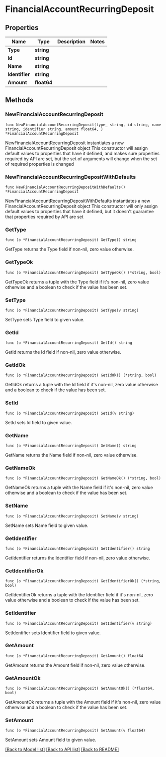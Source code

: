 # FinancialAccountRecurringDeposit

## Properties

Name | Type | Description | Notes
------------ | ------------- | ------------- | -------------
**Type** | **string** |  | 
**Id** | **string** |  | 
**Name** | **string** |  | 
**Identifier** | **string** |  | 
**Amount** | **float64** |  | 

## Methods

### NewFinancialAccountRecurringDeposit

`func NewFinancialAccountRecurringDeposit(type_ string, id string, name string, identifier string, amount float64, ) *FinancialAccountRecurringDeposit`

NewFinancialAccountRecurringDeposit instantiates a new FinancialAccountRecurringDeposit object
This constructor will assign default values to properties that have it defined,
and makes sure properties required by API are set, but the set of arguments
will change when the set of required properties is changed

### NewFinancialAccountRecurringDepositWithDefaults

`func NewFinancialAccountRecurringDepositWithDefaults() *FinancialAccountRecurringDeposit`

NewFinancialAccountRecurringDepositWithDefaults instantiates a new FinancialAccountRecurringDeposit object
This constructor will only assign default values to properties that have it defined,
but it doesn't guarantee that properties required by API are set

### GetType

`func (o *FinancialAccountRecurringDeposit) GetType() string`

GetType returns the Type field if non-nil, zero value otherwise.

### GetTypeOk

`func (o *FinancialAccountRecurringDeposit) GetTypeOk() (*string, bool)`

GetTypeOk returns a tuple with the Type field if it's non-nil, zero value otherwise
and a boolean to check if the value has been set.

### SetType

`func (o *FinancialAccountRecurringDeposit) SetType(v string)`

SetType sets Type field to given value.


### GetId

`func (o *FinancialAccountRecurringDeposit) GetId() string`

GetId returns the Id field if non-nil, zero value otherwise.

### GetIdOk

`func (o *FinancialAccountRecurringDeposit) GetIdOk() (*string, bool)`

GetIdOk returns a tuple with the Id field if it's non-nil, zero value otherwise
and a boolean to check if the value has been set.

### SetId

`func (o *FinancialAccountRecurringDeposit) SetId(v string)`

SetId sets Id field to given value.


### GetName

`func (o *FinancialAccountRecurringDeposit) GetName() string`

GetName returns the Name field if non-nil, zero value otherwise.

### GetNameOk

`func (o *FinancialAccountRecurringDeposit) GetNameOk() (*string, bool)`

GetNameOk returns a tuple with the Name field if it's non-nil, zero value otherwise
and a boolean to check if the value has been set.

### SetName

`func (o *FinancialAccountRecurringDeposit) SetName(v string)`

SetName sets Name field to given value.


### GetIdentifier

`func (o *FinancialAccountRecurringDeposit) GetIdentifier() string`

GetIdentifier returns the Identifier field if non-nil, zero value otherwise.

### GetIdentifierOk

`func (o *FinancialAccountRecurringDeposit) GetIdentifierOk() (*string, bool)`

GetIdentifierOk returns a tuple with the Identifier field if it's non-nil, zero value otherwise
and a boolean to check if the value has been set.

### SetIdentifier

`func (o *FinancialAccountRecurringDeposit) SetIdentifier(v string)`

SetIdentifier sets Identifier field to given value.


### GetAmount

`func (o *FinancialAccountRecurringDeposit) GetAmount() float64`

GetAmount returns the Amount field if non-nil, zero value otherwise.

### GetAmountOk

`func (o *FinancialAccountRecurringDeposit) GetAmountOk() (*float64, bool)`

GetAmountOk returns a tuple with the Amount field if it's non-nil, zero value otherwise
and a boolean to check if the value has been set.

### SetAmount

`func (o *FinancialAccountRecurringDeposit) SetAmount(v float64)`

SetAmount sets Amount field to given value.



[[Back to Model list]](../README.md#documentation-for-models) [[Back to API list]](../README.md#documentation-for-api-endpoints) [[Back to README]](../README.md)


